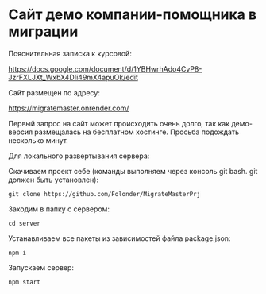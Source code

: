 # Сайт демо компании-помощника в миграции

Пояснительная записка к курсовой:

https://docs.google.com/document/d/1YBHwrhAdo4CvP8-JzrFXLJXt_WxbX4DIi49mX4apuOk/edit

Сайт размещен по адресу:

https://migratemaster.onrender.com/

Первый запрос на сайт может происходить очень долго, так как демо-версия размещалась на бесплатном хостинге. Просьба подождать несколько минут.

Для локального развертывания сервера:

Скачиваем проект себе (команды выполняем через консоль git bash. git должен быть установлен):

`git clone https://github.com/Folonder/MigrateMasterPrj`

Заходим в папку с сервером:

`cd server`

Устанавливаем все пакеты из зависимостей файла package.json:

`npm i`

Запускаем сервер:

`npm start`

